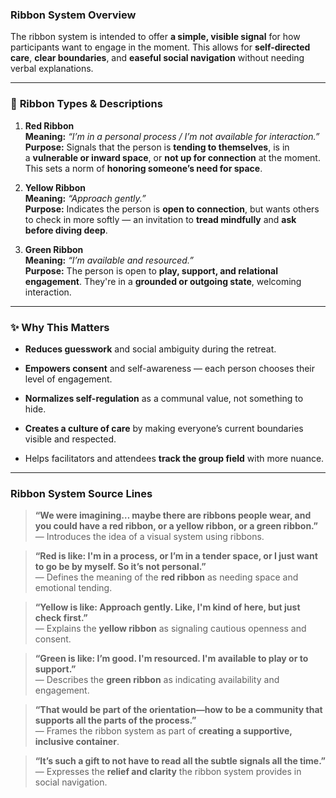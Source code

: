 ### **Ribbon System Overview**

The ribbon system is intended to offer **a simple, visible signal** for how participants want to engage in the moment. This allows for **self-directed care**, **clear boundaries**, and **easeful social navigation** without needing verbal explanations.

---

### 🎀 **Ribbon Types & Descriptions**

1. **Red Ribbon**  
    **Meaning:** _“I’m in a personal process / I’m not available for interaction.”_  
    **Purpose:** Signals that the person is **tending to themselves**, is in a **vulnerable or inward space**, or **not up for connection** at the moment. This sets a norm of **honoring someone’s need for space**.
    
2. **Yellow Ribbon**  
    **Meaning:** _“Approach gently.”_  
    **Purpose:** Indicates the person is **open to connection**, but wants others to check in more softly — an invitation to **tread mindfully** and **ask before diving deep**.
    
3. **Green Ribbon**  
    **Meaning:** _“I’m available and resourced.”_  
    **Purpose:** The person is open to **play, support, and relational engagement**. They're in a **grounded or outgoing state**, welcoming interaction.
    

---

### ✨ Why This Matters

- **Reduces guesswork** and social ambiguity during the retreat.
    
- **Empowers consent** and self-awareness — each person chooses their level of engagement.
    
- **Normalizes self-regulation** as a communal value, not something to hide.
    
- **Creates a culture of care** by making everyone’s current boundaries visible and respected.
    
- Helps facilitators and attendees **track the group field** with more nuance.
    

---

### Ribbon System Source Lines

> **“We were imagining… maybe there are ribbons people wear, and you could have a red ribbon, or a yellow ribbon, or a green ribbon.”**  
> — Introduces the idea of a visual system using ribbons.

> **“Red is like: I'm in a process, or I’m in a tender space, or I just want to go be by myself. So it’s not personal.”**  
> — Defines the meaning of the **red ribbon** as needing space and emotional tending.

> **“Yellow is like: Approach gently. Like, I'm kind of here, but just check first.”**  
> — Explains the **yellow ribbon** as signaling cautious openness and consent.

> **“Green is like: I’m good. I'm resourced. I'm available to play or to support.”**  
> — Describes the **green ribbon** as indicating availability and engagement.

> **“That would be part of the orientation—how to be a community that supports all the parts of the process.”**  
> — Frames the ribbon system as part of **creating a supportive, inclusive container**.

> **“It’s such a gift to not have to read all the subtle signals all the time.”**  
> — Expresses the **relief and clarity** the ribbon system provides in social navigation.